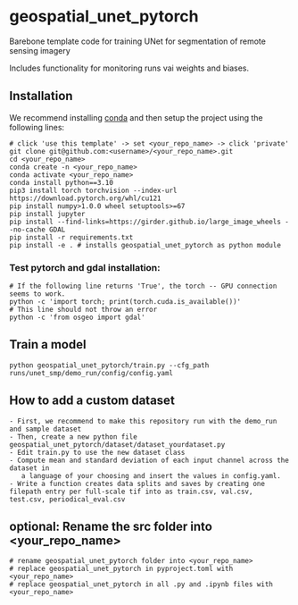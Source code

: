 # geospatial_unet_pytorch
Barebone template code for training UNet for segmentation of remote sensing imagery 

Includes functionality for monitoring runs vai weights and biases. 

## Installation
We recommend installing [conda](https://docs.conda.io/en/latest/) and then setup the project using the following lines:
```
# click 'use this template' -> set <your_repo_name> -> click 'private'
git clone git@github.com:<username>/<your_repo_name>.git
cd <your_repo_name>
conda create -n <your_repo_name>
conda activate <your_repo_name>
conda install python==3.10
pip3 install torch torchvision --index-url https://download.pytorch.org/whl/cu121
pip install numpy>1.0.0 wheel setuptools>=67
pip install jupyter
pip install --find-links=https://girder.github.io/large_image_wheels --no-cache GDAL
pip install -r requirements.txt
pip install -e . # installs geospatial_unet_pytorch as python module
```

### Test pytorch and gdal installation:
```
# If the following line returns 'True', the torch -- GPU connection seems to work.
python -c 'import torch; print(torch.cuda.is_available())'
# This line should not throw an error
python -c 'from osgeo import gdal'
```

## Train a model
```
python geospatial_unet_pytorch/train.py --cfg_path runs/unet_smp/demo_run/config/config.yaml
```

## How to add a custom dataset
```
- First, we recommend to make this repository run with the demo_run and sample dataset
- Then, create a new python file geospatial_unet_pytorch/dataset/dataset_yourdataset.py
- Edit train.py to use the new dataset class
- Compute mean and standard deviation of each input channel across the dataset in 
   a language of your choosing and insert the values in config.yaml.
- Write a function creates data splits and saves by creating one filepath entry per full-scale tif into as train.csv, val.csv, test.csv, periodical_eval.csv
```

## optional: Rename the src folder into <your_repo_name>
```
# rename geospatial_unet_pytorch folder into <your_repo_name>
# replace geospatial_unet_pytorch in pyproject.toml with <your_repo_name>
# replace geospatial_unet_pytorch in all .py and .ipynb files with <your_repo_name>
```
